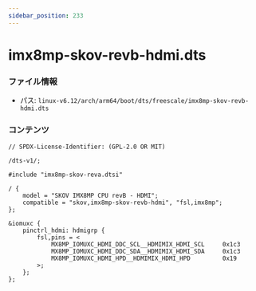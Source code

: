 ```yaml
---
sidebar_position: 233
---
```

# imx8mp-skov-revb-hdmi.dts

### ファイル情報

- パス: `linux-v6.12/arch/arm64/boot/dts/freescale/imx8mp-skov-revb-hdmi.dts`

### コンテンツ

```dts
// SPDX-License-Identifier: (GPL-2.0 OR MIT)

/dts-v1/;

#include "imx8mp-skov-reva.dtsi"

/ {
	model = "SKOV IMX8MP CPU revB - HDMI";
	compatible = "skov,imx8mp-skov-revb-hdmi", "fsl,imx8mp";
};

&iomuxc {
	pinctrl_hdmi: hdmigrp {
		fsl,pins = <
			MX8MP_IOMUXC_HDMI_DDC_SCL__HDMIMIX_HDMI_SCL		0x1c3
			MX8MP_IOMUXC_HDMI_DDC_SDA__HDMIMIX_HDMI_SDA		0x1c3
			MX8MP_IOMUXC_HDMI_HPD__HDMIMIX_HDMI_HPD			0x19
		>;
	};
};

```
